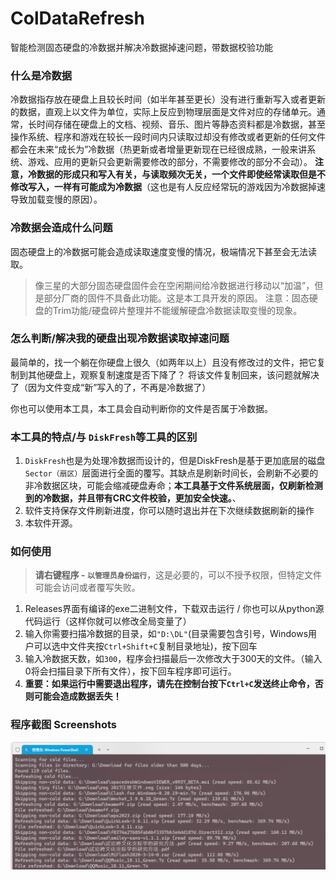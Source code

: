 # ColDataRefresh
智能检测固态硬盘的冷数据并解决冷数据掉速问题，带数据校验功能

### 什么是冷数据
冷数据指存放在硬盘上且较长时间（如半年甚至更长）没有进行重新写入或者更新的数据，直观上以文件为单位，实际上反应到物理层面是文件对应的存储单元。通常，长时间存储在硬盘上的文档、视频、音乐、图片等静态资料都是冷数据，甚至操作系统、程序和游戏在较长一段时间内只读取过却没有修改或者更新的任何文件都会在未来“成长为”冷数据（热更新或者增量更新现在已经很成熟，一般来讲系统、游戏、应用的更新只会更新需要修改的部分，不需要修改的部分不会动）。
**注意，冷数据的形成只和写入有关，与读取频次无关，一个文件即使经常读取但是不修改写入，一样有可能成为冷数据**（这也是有人反应经常玩的游戏因为冷数据掉速导致加载变慢的原因）。

### 冷数据会造成什么问题
固态硬盘上的冷数据可能会造成读取速度变慢的情况，极端情况下甚至会无法读取。

> 像三星的大部分固态硬盘固件会在空闲期间给冷数据进行移动以“加温”，但是部分厂商的固件不具备此功能。这是本工具开发的原因。
> 注意：固态硬盘的Trim功能/硬盘碎片整理并不能缓解硬盘冷数据读取变慢的现象。

### 怎么判断/解决我的硬盘出现冷数据读取掉速问题

最简单的，找一个躺在你硬盘上很久（如两年以上）且没有修改过的文件，把它复制到其他硬盘上，观察复制速度是否下降了？
将该文件复制回来，该问题就解决了（因为文件变成“新”写入的了，不再是冷数据了）

你也可以使用本工具，本工具会自动判断你的文件是否属于冷数据。

### 本工具的特点/与 `DiskFresh`等工具的区别

1. `DiskFresh`也是为处理冷数据而设计的，但是DiskFresh是基于更加底层的磁盘`Sector（扇区）`层面进行全面的覆写。其缺点是刷新时间长，会刷新不必要的非冷数据区块，可能会缩减硬盘寿命；**本工具基于文件系统层面，仅刷新检测到的冷数据，并且带有CRC文件校验，更加安全快速。**、
2. 软件支持保存文件刷新进度，你可以随时退出并在下次继续数据刷新的操作
3. 本软件开源。

### 如何使用

> **请右键程序 - `以管理员身份运行`**，这是必要的，可以不授予权限，但特定文件可能会访问或者覆写失败。

1. Releases界面有编译的exe二进制文件，下载双击运行 / 你也可以从python源代码运行（这样你就可以修改全局变量了）
2. 输入你需要扫描冷数据的目录，如`"D:\DL"`(目录需要包含引号，Windows用户可以选中文件夹按`Ctrl+Shift+C`复制目录地址)，按下回车
3. 输入冷数据天数，如`300`，程序会扫描最后一次修改大于300天的文件。（输入0将会扫描目录下所有文件），按下回车程序即可运行。
4. **重要：如果运行中需要退出程序，请先在控制台按下`Ctrl+C`发送终止命令，否则可能会造成数据丢失！**

### 程序截图 Screenshots
![projectimage](./projectimage.png)
